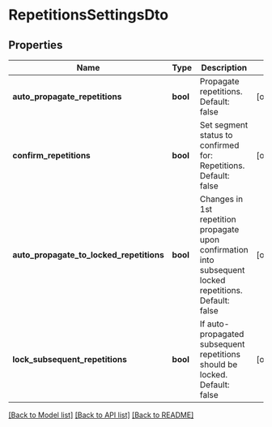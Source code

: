 # RepetitionsSettingsDto

## Properties
Name | Type | Description | Notes
------------ | ------------- | ------------- | -------------
**auto_propagate_repetitions** | **bool** | Propagate repetitions. Default: false | [optional] 
**confirm_repetitions** | **bool** | Set segment status to confirmed for: Repetitions. Default: false | [optional] 
**auto_propagate_to_locked_repetitions** | **bool** | Changes in 1st repetition propagate upon confirmation into subsequent locked repetitions. Default: false | [optional] 
**lock_subsequent_repetitions** | **bool** | If auto-propagated subsequent repetitions should be locked. Default: false | [optional] 

[[Back to Model list]](../README.md#documentation-for-models) [[Back to API list]](../README.md#documentation-for-api-endpoints) [[Back to README]](../README.md)

